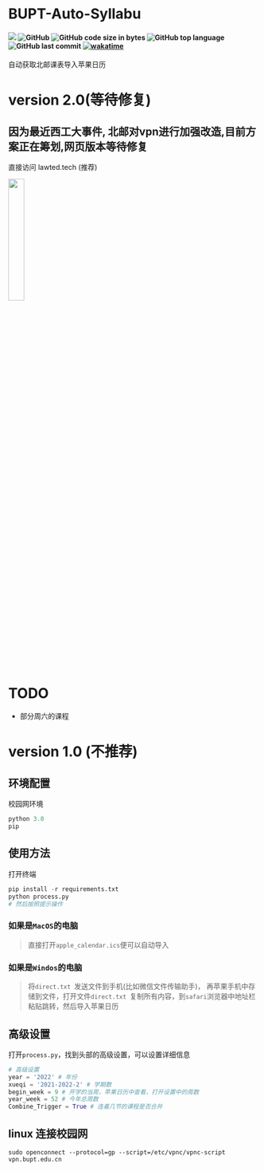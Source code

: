 # BUPT-Auto-Syllabu
#### ![](https://img.shields.io/badge/author-Lawted-lightpink) ![GitHub](https://img.shields.io/github/license/LAWTED/BUPT-Auto-Syllabu) ![GitHub code size in bytes](https://img.shields.io/github/languages/code-size/LAWTED/BUPT-Auto-Syllabu) ![GitHub top language](https://img.shields.io/github/languages/top/LAWTED/BUPT-Auto-Syllabu?color=56ccf2) ![GitHub last commit](https://img.shields.io/github/last-commit/LAWTED/BUPT-Auto-Syllabu?color=yellow) [![wakatime](https://wakatime.com/badge/user/b538f533-3e8c-4b7b-ab49-7aab7771d31c/project/636b7c61-1a6a-466d-9dc4-7915b172c49f.svg)](https://wakatime.com/badge/user/b538f533-3e8c-4b7b-ab49-7aab7771d31c/project/636b7c61-1a6a-466d-9dc4-7915b172c49f)

自动获取北邮课表导入苹果日历

# version 2.0(等待修复)
## 因为最近西工大事件, 北邮对vpn进行加强改造,目前方案正在筹划,网页版本等待修复
直接访问 lawted.tech (推荐)

<img src="https://user-images.githubusercontent.com/56634309/155940362-19c70b23-2dad-4b15-84c0-752cd177c61b.gif" width="25%">

# TODO
* 部分周六的课程

# version 1.0 (不推荐)

## 环境配置
校园网环境
``` python
python 3.0
pip
```

## 使用方法

打开终端

```python
pip install -r requirements.txt
python process.py
# 然后按照提示操作
```

### 如果是`MacOS`的电脑

> 直接打开`apple_calendar.ics`便可以自动导入



### 如果是`Windos`的电脑

> 将`direct.txt `发送文件到手机(比如微信文件传输助手)， 再苹果手机中存储到文件，打开文件`direct.txt `复制所有内容，到`safari`浏览器中地址栏粘贴跳转，然后导入苹果日历



## 高级设置

打开`process.py`，找到头部的高级设置，可以设置详细信息

```python
# 高级设置
year = '2022' # 年份
xueqi = '2021-2022-2' # 学期数
begin_week = 9 # 开学的当周，苹果日历中查看，打开设置中的周数
year_week = 52 # 今年总周数
Combine_Trigger = True # 连着几节的课程是否合并
```

## linux 连接校园网
```
sudo openconnect --protocol=gp --script=/etc/vpnc/vpnc-script vpn.bupt.edu.cn
```

